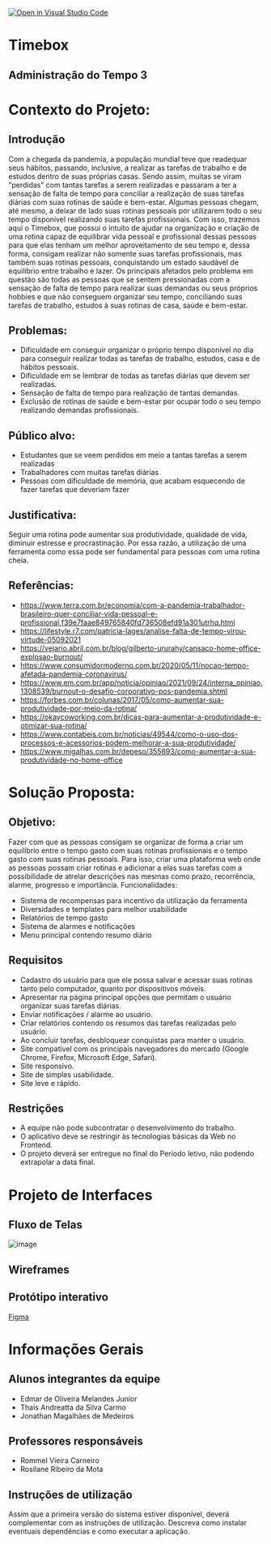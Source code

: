 [![Open in Visual Studio Code](https://classroom.github.com/assets/open-in-vscode-f059dc9a6f8d3a56e377f745f24479a46679e63a5d9fe6f495e02850cd0d8118.svg)](https://classroom.github.com/online_ide?assignment_repo_id=452385&assignment_repo_type=GroupAssignmentRepo)
# Timebox
## Administração do Tempo 3
# Contexto do Projeto:

## Introdução
Com a chegada da pandemia, a população mundial teve que readequar seus hábitos, passando, inclusive, a realizar as tarefas de trabalho e de estudos dentro de suas próprias casas. Sendo assim, muitas se viram “perdidas” com tantas tarefas a serem realizadas e passaram a ter a sensação de falta de tempo para conciliar a realização de suas tarefas diárias com suas rotinas de saúde e bem-estar. Algumas pessoas chegam, até mesmo, a deixar de lado suas rotinas pessoais por utilizarem todo o seu tempo disponível realizando suas tarefas profissionais. 
Com isso, trazemos aqui o Timebox, que possui o intuito de ajudar na organização e criação de uma rotina capaz de equilibrar vida pessoal e profissional dessas pessoas para que elas tenham um melhor aproveitamento de seu tempo e, dessa forma, consigam realizar não somente suas tarefas profissionais, mas também suas rotinas pessoais, conquistando um estado saudável de equilíbrio entre trabalho e lazer. 
Os principais afetados pelo problema em questão são todas as pessoas que se sentem pressionadas com a sensação de falta de tempo para realizar suas demandas ou seus próprios hobbies e que não conseguem organizar seu tempo, conciliando suas tarefas de trabalho, estudos à suas rotinas de casa, saúde e bem-estar.

## Problemas:
- Dificuldade em conseguir organizar o próprio tempo disponível no dia para conseguir realizar todas as tarefas de trabalho, estudos, casa e de hábitos pessoais.
- Dificuldade em se lembrar de todas as tarefas diárias que devem ser realizadas.
- Sensação de falta de tempo para realização de tantas demandas.
- Exclusão de rotinas de saúde e bem-estar por ocupar todo o seu tempo realizando demandas profissionais. 

## Público alvo:
- Estudantes que se veem perdidos em meio a tantas tarefas a serem realizadas
- Trabalhadores com muitas tarefas diárias 
- Pessoas com dificuldade de memória, que acabam esquecendo de fazer tarefas que deveriam fazer

## Justificativa:
Seguir uma rotina pode aumentar sua produtividade, qualidade de vida, diminuir estresse e procrastinação. Por essa razão, a utilização de uma ferramenta como essa pode ser fundamental para pessoas com uma rotina cheia.

## Referências: 
- https://www.terra.com.br/economia/com-a-pandemia-trabalhador-brasileiro-quer-conciliar-vida-pessoal-e-profissional,f39e7faae849765840fd736508efd91a301utrhq.html
- https://lifestyle.r7.com/patricia-lages/analise-falta-de-tempo-virou-virtude-05092021
- https://vejario.abril.com.br/blog/gilberto-ururahy/cansaco-home-office-explosao-burnout/
- https://www.consumidormoderno.com.br/2020/05/11/nocao-tempo-afetada-pandemia-coronavirus/
- https://www.em.com.br/app/noticia/opiniao/2021/09/24/interna_opiniao,1308539/burnout-o-desafio-corporativo-pos-pandemia.shtml
- https://forbes.com.br/colunas/2017/05/como-aumentar-sua-produtividade-por-meio-da-rotina/
- https://okaycoworking.com.br/dicas-para-aumentar-a-produtividade-e-otimizar-sua-rotina/
- https://www.contabeis.com.br/noticias/49544/como-o-uso-dos-processos-e-acessorios-podem-melhorar-a-sua-produtividade/
- https://www.migalhas.com.br/depeso/355693/como-aumentar-a-sua-produtividade-no-home-office

# Solução Proposta: 

## Objetivo:
Fazer com que as pessoas consigam se organizar de forma a criar um equilíbrio entre o tempo gasto com suas rotinas profissionais e o tempo gasto com suas rotinas pessoais.
Para isso, criar uma plataforma web onde as pessoas possam criar rotinas e adicionar a elas suas tarefas com a possibilidade de atrelar descrições nas mesmas como prazo, recorrência, alarme, progresso e importância.
Funcionalidades:
 - Sistema de recompensas para incentivo da utilização da ferramenta
 - Diversidades e templates para melhor usabilidade
 - Relatórios de tempo gasto
 - Sistema de alarmes e notificações
 - Menu principal contendo resumo diário

## Requisitos
- Cadastro do usuário para que ele possa salvar e acessar suas rotinas tanto pelo computador, quanto por dispositivos móveis.
- Apresentar na página principal opções que permitam o usuário organizar suas tarefas diárias.
- Enviar notificações / alarme ao usuário.
- Criar relatórios contendo os resumos das tarefas realizadas pelo usuário. 
- Ao concluir tarefas, desbloquear conquistas para manter o usuário.
- Site compatível com os principais navegadores do mercado (Google Chrome, Firefox, Microsoft Edge, Safari).
- Site responsivo.
- Site de simples usabilidade.
- Site leve e rápido. 

## Restrições 
- A equipe não pode subcontratar o desenvolvimento do trabalho.
-	O aplicativo deve se restringir às tecnologias básicas da Web no Frontend.
-	O projeto deverá ser entregue no final do Período letivo, não podendo extrapolar a data final.

# Projeto de Interfaces
## Fluxo de Telas
![image](https://user-images.githubusercontent.com/57562448/135178985-ff9f667d-ec65-4627-a281-b702f901507a.png)

## Wireframes 


## Protótipo interativo
[Figma](https://www.figma.com/proto/gNtIb0ChdJ2fpL76LTYGqk/Wireframe-SPRINT-1?page-id=0%3A1&node-id=2%3A2&viewport=241%2C48%2C0.45&scaling=min-zoom&starting-point-node-id=2%3A204)

# Informações Gerais
## Alunos integrantes da equipe

* Edmar de Oliveira Melandes Junior
* Thais Andreatta da Silva Carmo 
* Jonathan Magalhães de Medeiros

## Professores responsáveis

* Rommel Vieira Carneiro 
* Rosilane Ribeiro da Mota

## Instruções de utilização

Assim que a primeira versão do sistema estiver disponível, deverá complementar com as instruções de utilização. Descreva como instalar eventuais dependências e como executar a aplicação.
